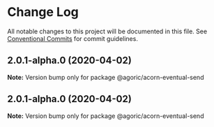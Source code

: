 # Change Log

All notable changes to this project will be documented in this file.
See [Conventional Commits](https://conventionalcommits.org) for commit guidelines.

## 2.0.1-alpha.0 (2020-04-02)

**Note:** Version bump only for package @agoric/acorn-eventual-send





## 2.0.1-alpha.0 (2020-04-02)

**Note:** Version bump only for package @agoric/acorn-eventual-send
